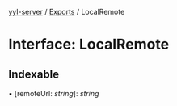 [yyl-server](../README.md) / [Exports](../modules.md) / LocalRemote

# Interface: LocalRemote

## Indexable

▪ [remoteUrl: *string*]: _string_
